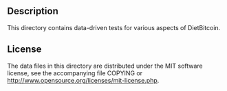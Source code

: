 Description
------------

This directory contains data-driven tests for various aspects of DietBitcoin.

License
--------

The data files in this directory are distributed under the MIT software
license, see the accompanying file COPYING or
http://www.opensource.org/licenses/mit-license.php.

